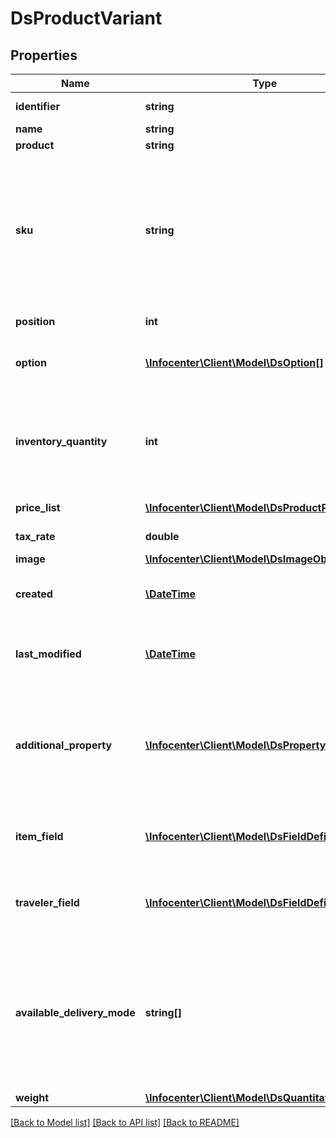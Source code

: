 # DsProductVariant

## Properties
Name | Type | Description | Notes
------------ | ------------- | ------------- | -------------
**identifier** | **string** | Product variant identifier | [optional] 
**name** | **string** | Multilingual | [optional] 
**product** | **string** |  | [optional] 
**sku** | **string** | The Stock Keeping Unit (SKU), i.e. a merchant-specific identifier for a product or service, or the product to which the offer refers.Order number at the supplier | [optional] 
**position** | **int** | Position of the variant in the list | [optional] 
**option** | [**\Infocenter\Client\Model\DsOption[]**](DsOption.md) | Options which make up the variants of the product | [optional] 
**inventory_quantity** | **int** | If null there is no inventory or it doesn&#x27;t matter API: &#x3D; inventoryQuantity - reserveQuantity (always &gt;&#x3D; 0) | [optional] 
**price_list** | [**\Infocenter\Client\Model\DsProductPrice[]**](DsProductPrice.md) | List of product prices by age | [optional] 
**tax_rate** | **double** | Tax rate (0.077 &#x3D; 7.7%) | [optional] 
**image** | [**\Infocenter\Client\Model\DsImageObjectSimplex**](DsImageObjectSimplex.md) |  | [optional] 
**created** | [**\DateTime**](\DateTime.md) | Date and time of the creation in the provider&#x27;s database | [optional] 
**last_modified** | [**\DateTime**](\DateTime.md) | Date and time of the last modification in the provider&#x27;s database | [optional] 
**additional_property** | [**\Infocenter\Client\Model\DsPropertyValue[]**](DsPropertyValue.md) | A property-value pair representing an additional characteristic of the entity in which there is no matching property in schema.org. | [optional] 
**item_field** | [**\Infocenter\Client\Model\DsFieldDefinition[]**](DsFieldDefinition.md) | Fields which must/should be added with values of the orderItem | [optional] 
**traveler_field** | [**\Infocenter\Client\Model\DsFieldDefinition[]**](DsFieldDefinition.md) | Fields which must/should be added with values of the traveler | [optional] 
**available_delivery_mode** | **string[]** | Available delivery mode see Delivery modes and shipping. Remark: if there are several, this information is in the itemFields as well and with them offered to the guest for selection. | [optional] 
**weight** | [**\Infocenter\Client\Model\DsQuantitativeValue**](DsQuantitativeValue.md) |  | [optional] 

[[Back to Model list]](../../README.md#documentation-for-models) [[Back to API list]](../../README.md#documentation-for-api-endpoints) [[Back to README]](../../README.md)

